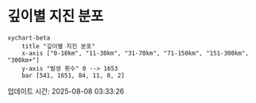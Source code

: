 # 깊이별 지진 분포

```mermaid
xychart-beta
    title "깊이별 지진 분포"
    x-axis ["0-10km", "11-30km", "31-70km", "71-150km", "151-300km", "300km+"]
    y-axis "발생 횟수" 0 --> 1653
    bar [541, 1651, 84, 11, 0, 2]
```

업데이트 시간: 2025-08-08 03:33:26
